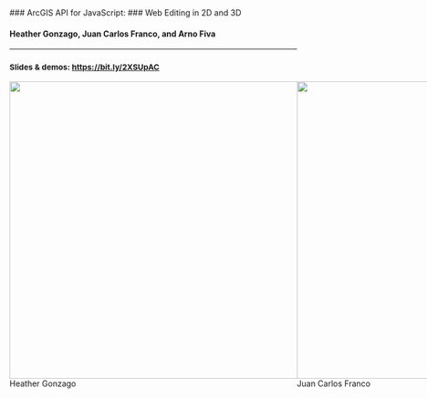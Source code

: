 <!-- .slide: data-background="../reveal.js/img/bg-1.png" -->
<!-- .slide: class="title" -->
<br>
<br>
### ArcGIS API for JavaScript: 
### Web Editing in 2D and 3D

#### Heather Gonzago, Juan Carlos Franco, and Arno Fiva

---

### <small>Slides & demos: https://bit.ly/2XSUpAC </small>

<div style="display:flex; height: 100%;">
  <div style="width:100%; display:flex; flex-direction: column;">
    <img src="images/Heather.jpg" height="521" />
    Heather Gonzago
  </div>

  <div style="width:100%; display:flex; flex-direction: column;">
    <img src="images/Franco.jpg" height="521" />
    Juan Carlos Franco
  </div>

  <div style="width:100%; display:flex; flex-direction: column;">
    <img src="images/Arno.jpg" height="521" />
    Arno Fiva
  </div>
</div>

---

### **Overview**

- Web Editing
- API widget editing
- 2d editing workflows
- 3d editing workflows

---

### **Editing in a feature service**

<br>

- <a href="https://developers.arcgis.com/rest/services-reference/feature-service.htm" target="_blank">Editable</a>
- One or more feature layers
- Users can draw, update, and/or create features

---

### 👉 **Set constraints at the service level** 👈

<br>

- Can be set **but not enforced** in web clients
- Consistent behavior across all clients

---

### **Setting the feature layer's editable settings in AGO/Portal**

<img src="./images/feature-layer-settings.png" height="600" style="margin-left:10px; margin-right: 10px;"/>

---

### **Edit a feature layer**

<br>
* <a href="https://developers.arcgis.com/rest/services-reference/feature-service.htm" target="_blank">ArcGIS REST API</a>
* <a href="https://doc.arcgis.com/en/arcgis-online/manage-data/edit-features.htm" target="_blank">ArcGIS Online</a>
* <a href="https://developers.arcgis.com/python/guide/editing-features/" target="_blank">ArcGIS API for Python</a>
* <a href="https://developers.arcgis.com/javascript/latest/api-reference/esri-widgets-Editor.html" target="_blank">ArcGIS API for JavaScript</a>

---

### **ArcGIS API for JavaScript**

<br>

🔑 Configurable widgets

<hr style="width: 20%;">

⌨️ Granular APIs

---

### **Configurable Widgets**

<br>

- <a href="https://developers.arcgis.com/javascript/latest/api-reference/esri-widgets-Editor.html" target="_blank">Editor</a>
  - Geometry: <a href="https://developers.arcgis.com/javascript/latest/api-reference/esri-widgets-Sketch.html" target="_blank">Sketch</a>
  - Fields/attributes: <a href="https://developers.arcgis.com/javascript/latest/api-reference/esri-widgets-FeatureForm.html" target="_blank">FeatureForm</a>
  - <a href="https://developers.arcgis.com/javascript/latest/api-reference/esri-widgets-FeatureTemplates.html" target="_blank">FeatureTemplates</a>

---

### **Granular APIs**

<br>

- <a href="https://developers.arcgis.com/javascript/latest/api-reference/esri-widgets-Sketch-SketchViewModel.html" target="_blank">SketchViewModel</a>
- <a href="https://developers.arcgis.com/javascript/latest/api-reference/esri-layers-GraphicsLayer.html" target="_blank">GraphicsLayer</a>
- <a href="http://developers.arcgis.com/javascript/latest/api-reference/esri-layers-FeatureLayer.html#applyEdits" target="_blank">FeatureLayer.applyEdits</a>
- <a href="https://developers.arcgis.com/javascript/latest/api-reference/esri-geometry-geometryEngine.html" target="_blank">GeometryEngine</a>

---

### **[Editor](https://developers.arcgis.com/javascript/latest/api-reference/esri-widgets-Editor.html) widget**

<a href="https://developers.arcgis.com/javascript/latest/sample-code/widgets-editor-basic/index.html" target="_blank">
  <img style="float: center;" src="images/editor-in-action.gif">
</a>

---

<!-- .slide: data-background="../reveal.js/img/bg-3.png" -->

<br><br>

### 2d Editing Workflows

#### Juan Carlos Franco

---

### **Form-based**

[<img src="images/ff-in-action.gif" height="600" style="margin-left:10px; margin-right: 10px;"/>](https://developers.arcgis.com/javascript/latest/sample-code/editing-groupedfeatureform/index.html)

☝ `FeatureForm`

---

## [FeatureForm](https://developers.arcgis.com/javascript/latest/api-reference/esri-widgets-FeatureForm.html)

<br>

- Renders input fields from fields & attributes
- Configurable
  - Field order
  - Label/description
  - Groups
  - Visibility expression

---

### **FeatureForm demo**

[<img src="images/ff-demo.png" height="600" style="margin-left:10px; margin-right: 10px;"/>](Demos/feature-form/index.html)

---

### **Geometry-based**

<a href="https://developers.arcgis.com/javascript/latest/sample-code/sketch-geometries/index.html"><img src="images/sketch-basic-updating.png" height="400" style="margin-left:10px; margin-right: 10px;"/></a>

☝ `Sketch`

---

### [Sketch](https://developers.arcgis.com/javascript/latest/api-reference/esri-widgets-Sketch.html)

- Used to modify feature geometries
- Provides two major workflows (or operations)
  - create
  - update (includes delete)
- Configurable options for both workflows
- Manages user interactions with the view internally
  - Can be disabled to provide more control directly to developers

---

### **Geometry-based Demos**

- [Hello Sketch](https://developers.arcgis.com/javascript/latest/sample-code/sketch-geometries/index.html)
- [Using applyEdits with SketchViewModel](Demos/sketch-applyEdits-create-polygon/applyEdits-create-polygon.html)
- [Creating custom tools using SketchViewModel](Demos/sketch-custom-tools/sketch-custom-tools.html)

---

<!-- .slide: data-background="../reveal.js/img/bg-3.png" -->

<br><br>

### 3d Editing Workflows

#### Arno Fiva

---

### **\* Arno adds his section specific to 3d stuff**

---

<!-- .slide: data-background="../reveal.js/img/bg-4.png" -->
<br>

## Slides and Demos

<br>
<br>
👉Slides & demos: https://bit.ly/2XSUpAC 👈

---

### 2020 DevSummit Technical Sessions

![DevSummit sessions blog](images/devsummit-blog.png)

28 videos focused on developing with the JS API!
<a href="https://esriurl.com/ds2020jsblog"><code>https://esriurl.com/ds2020jsblog<code></a>

---

<!-- .slide: data-background="../reveal.js/img/bg-5.png" -->

---

<!-- .slide: data-background="../reveal.js/img/bg-rating.png" -->
